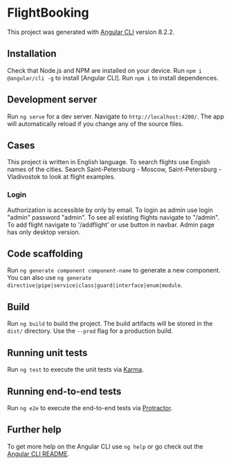 # FlightBooking

This project was generated with [Angular CLI](https://github.com/angular/angular-cli) version 8.2.2.

## Installation

Check that Node.js and NPM are installed on your device.
Run `npm i @angular/cli -g` to install [Angular CLI]. 
Run `npm i` to install dependences.

## Development server

Run `ng serve` for a dev server. Navigate to `http://localhost:4200/`. The app will automatically reload if you change any of the source files.

## Cases
This project is written in English language. To search flights use Engish names of the cities.
Search Saint-Petersburg - Moscow, Saint-Petersburg - Vladivostok to look at flight examples.

### Login
Authorization is accessible by only by email.
To login as admin use login "admin" password "admin". 
To see all existing flights navigate to "/admin".
To add flight navigate to '/addflight' or use button in navbar.
Admin page has only desktop version.

## Code scaffolding

Run `ng generate component component-name` to generate a new component. You can also use `ng generate directive|pipe|service|class|guard|interface|enum|module`.

## Build

Run `ng build` to build the project. The build artifacts will be stored in the `dist/` directory. Use the `--prod` flag for a production build.

## Running unit tests

Run `ng test` to execute the unit tests via [Karma](https://karma-runner.github.io).

## Running end-to-end tests

Run `ng e2e` to execute the end-to-end tests via [Protractor](http://www.protractortest.org/).

## Further help

To get more help on the Angular CLI use `ng help` or go check out the [Angular CLI README](https://github.com/angular/angular-cli/blob/master/README.md).
